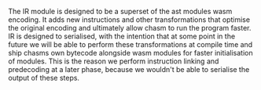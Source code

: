 The IR module is designed to be a superset of the ast modules wasm encoding. It adds new instructions and other transformations
that optimise the original encoding and ultimately allow chasm to run the program faster. IR is designed to serialised, with the
intention that at some point in the future we will be able to perform these transformations at compile time and ship chasms own
bytecode alongside wasm modules for faster initialisation of modules. This is the reason we perform instruction linking and
predecoding at a later phase, because we wouldn't be able to serialise the output of these steps.
